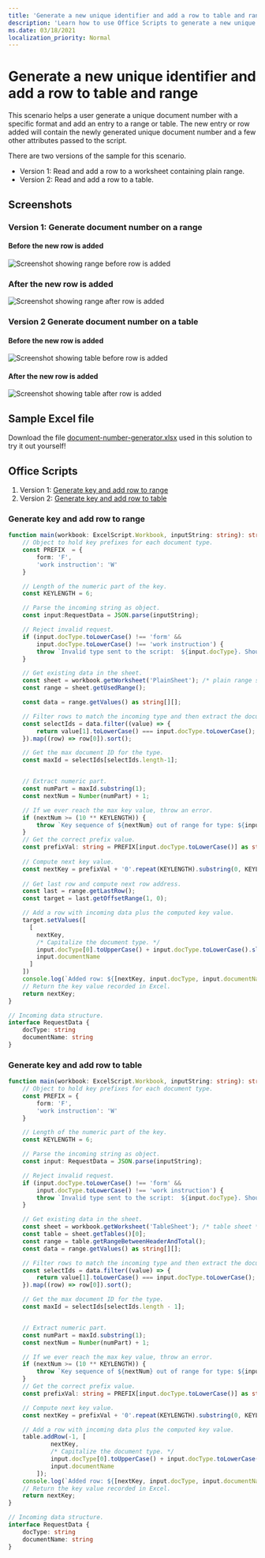 ```yaml
---
title: 'Generate a new unique identifier and add a row to table and range'
description: 'Learn how to use Office Scripts to generate a new unique identifier and add a row to a table and range.'
ms.date: 03/18/2021
localization_priority: Normal
---
```


# Generate a new unique identifier and add a row to table and range

This scenario helps a user generate a unique document number with a specific format and add an entry to a range or table. The new entry or row added will contain the newly generated unique document number and a few other attributes passed to the script.

There are two versions of the sample for this scenario.

* Version 1: Read and add a row to a worksheet containing plain range.
* Version 2: Read and add a row to a table.

## Screenshots

### Version 1: Generate document number on a range

#### Before the new row is added

![Screenshot showing range before row is added](../../images/document-number-generator-range-before.png)

### After the new row is added

![Screenshot showing range after row is added](../../images/document-number-generator-range-after.png)

### Version 2 Generate document number on a table

#### Before the new row is added

![Screenshot showing table before row is added](../../images/document-number-generator-table-before.png)

#### After the new row is added

![Screenshot showing table after row is added](../../images/document-number-generator-table-after.png)

## Sample Excel file

Download the file <a href="document-number-generator.xlsx">document-number-generator.xlsx</a> used in this solution to try it out yourself!

## Office Scripts

1. Version 1: [Generate key and add row to range](#generate-key-and-add-row-to-range)
1. Version 2: [Generate key and add row to table](#generate-key-and-add-row-to-table)

### Generate key and add row to range

```TypeScript
function main(workbook: ExcelScript.Workbook, inputString: string): string {
    // Object to hold key prefixes for each document type.
    const PREFIX  = {
        form: 'F',
        'work instruction': 'W'
    }

    // Length of the numeric part of the key.
    const KEYLENGTH = 6;

    // Parse the incoming string as object.
    const input:RequestData = JSON.parse(inputString);

    // Reject invalid request.
    if (input.docType.toLowerCase() !== 'form' && 
        input.docType.toLowerCase() !== 'work instruction') {
        throw `Invalid type sent to the script:  ${input.docType}. Should be one of the following: ${Object.keys(PREFIX)}`
    }

    // Get existing data in the sheet.
    const sheet = workbook.getWorksheet('PlainSheet'); /* plain range sheet */
    const range = sheet.getUsedRange();

    const data = range.getValues() as string[][];

    // Filter rows to match the incoming type and then extract the document number column (index 0) and then sort it. 
    const selectIds = data.filter((value) => {
        return value[1].toLowerCase() === input.docType.toLowerCase();
    }).map((row) => row[0]).sort();

    // Get the max document ID for the type.
    const maxId = selectIds[selectIds.length-1];


    // Extract numeric part.
    const numPart = maxId.substring(1);
    const nextNum = Number(numPart) + 1;

    // If we ever reach the max key value, throw an error.
    if (nextNum >= (10 ** KEYLENGTH)) {
        throw `Key sequence of ${nextNum} out of range for type: ${input.docType}.`
    }
    // Get the correct prefix value.
    const prefixVal: string = PREFIX[input.docType.toLowerCase()] as string;
    
    // Compute next key value.
    const nextKey = prefixVal + '0'.repeat(KEYLENGTH).substring(0, KEYLENGTH - String(nextNum).length) + String(nextNum);
    
    // Get last row and compute next row address.
    const last = range.getLastRow();
    const target = last.getOffsetRange(1, 0);

    // Add a row with incoming data plus the computed key value.
    target.setValues([
      [
        nextKey, 
        /* Capitalize the document type. */
        input.docType[0].toUpperCase() + input.docType.toLowerCase().slice(1),
        input.documentName
      ]
    ])
    console.log(`Added row: ${[nextKey, input.docType, input.documentName]}`)
    // Return the key value recorded in Excel.
    return nextKey;
}

// Incoming data structure.
interface RequestData {
    docType: string
    documentName: string
}
```

### Generate key and add row to table

```TypeScript
function main(workbook: ExcelScript.Workbook, inputString: string): string {
    // Object to hold key prefixes for each document type.
    const PREFIX = {
        form: 'F',
        'work instruction': 'W'
    }

    // Length of the numeric part of the key.
    const KEYLENGTH = 6;

    // Parse the incoming string as object.
    const input: RequestData = JSON.parse(inputString);

    // Reject invalid request.
    if (input.docType.toLowerCase() !== 'form' &&
        input.docType.toLowerCase() !== 'work instruction') {
        throw `Invalid type sent to the script:  ${input.docType}. Should be one of the following: ${Object.keys(PREFIX)}`
    }

    // Get existing data in the sheet.
    const sheet = workbook.getWorksheet('TableSheet'); /* table sheet */
    const table = sheet.getTables()[0];
    const range = table.getRangeBetweenHeaderAndTotal();
    const data = range.getValues() as string[][];

    // Filter rows to match the incoming type and then extract the document number column (index 0) and then sort it.
    const selectIds = data.filter((value) => {
        return value[1].toLowerCase() === input.docType.toLowerCase();
    }).map((row) => row[0]).sort();

    // Get the max document ID for the type.
    const maxId = selectIds[selectIds.length - 1];


    // Extract numeric part.
    const numPart = maxId.substring(1);
    const nextNum = Number(numPart) + 1;

    // If we ever reach the max key value, throw an error.
    if (nextNum >= (10 ** KEYLENGTH)) {
        throw `Key sequence of ${nextNum} out of range for type: ${input.docType}.`
    }
    // Get the correct prefix value.
    const prefixVal: string = PREFIX[input.docType.toLowerCase()] as string;

    // Compute next key value.
    const nextKey = prefixVal + '0'.repeat(KEYLENGTH).substring(0, KEYLENGTH - String(nextNum).length) + String(nextNum);

    // Add a row with incoming data plus the computed key value.
    table.addRow(-1, [
            nextKey,
            /* Capitalize the document type. */
            input.docType[0].toUpperCase() + input.docType.toLowerCase().slice(1),
            input.documentName
        ]);
    console.log(`Added row: ${[nextKey, input.docType, input.documentName]}`)
    // Return the key value recorded in Excel.
    return nextKey;
}

// Incoming data structure.
interface RequestData {
    docType: string
    documentName: string
}
```
